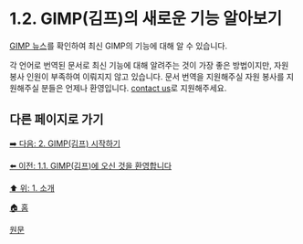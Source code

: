 # 1.2. GIMP(김프)의 새로운 기능 알아보기
[GIMP 뉴스](https://www.gimp.org/news/)를 확인하여 최신 GIMP의 기능에 대해 알 수 있습니다.

각 언어로 번역된 문서로 최신 기능에 대해 알려주는 것이 가장 좋은 방법이지만, 자원 봉사 인원이 부족하여 이뤄지지 않고 있습니다. 문서 번역을 지원해주실 자원 봉사를 지원해주실 분들은 언제나 환영입니다. [contact us](https://docs.gimp.org/help.html)로 지원해주세요.

## 다른 페이지로 가기
[➡️ 다음: 2. GIMP(김프) 시작하기](./02-00-fire-up-gimp.md)

[⬅️ 이전: 1.1. GIMP(김프)에 오신 것을 환영합니다](./01-01-welcome-to-gimp.md)

[⬆️ 위: 1. 소개](./01-00-introduction.md)

[🏠 홈](./00-home.md)

[원문](https://docs.gimp.org/2.10/ko/gimp-introduction-whats-new.html)